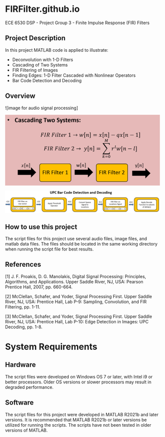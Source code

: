 # FIRFilter.github.io
ECE 6530 DSP - Project Group 3 - Finite Impulse Response (FIR) Filters

 ## Project Description
 In this project MATLAB code is applied to illustrate:
- Deconvolution with 1-D Filters 
- Cascading of Two Systems
- FIR Filtering of Images
- Finding Edges: 1-D Filter Cascaded with Nonlinear Operators
- Bar Code Detection and Decoding

## Overview

![image for audio signal processing]

![image for image filtering and deconvolution](https://github.com/bgrzybowski/FIRFilter.github.io/blob/main/CascadingTwoSystemsDiagram.PNG)



![image for UPC decoding block diagram](https://github.com/bgrzybowski/FIRFilter.github.io/blob/main/UPCdiagram.PNG)

## How to use this project
The script files for this project use several audio files, image files, and matlab data files. The files should be located in the same working directory when running the script file for best results. 

## References

[1] J. F. Proakis, D. G. Manolakis, Digital Signal Processing: Principles, Algorithms, and Applications. Upper Saddle River, NJ, USA: Pearson Prentice Hall, 2007, pp. 660-664.

[2] McClellan, Schafer, and Yoder, Signal Processing First. Upper Saddle River, NJ, USA: Prentice Hall, Lab P-9: Sampling, Convolution, and FIR Filtering, pp. 1-11.

[3] McClellan, Schafer, and Yoder, Signal Processing First. Upper Saddle River, NJ, USA: Prentice Hall, Lab P-10: Edge Detection in Images: UPC Decoding, pp. 1-8.

# System Requirements

## Hardware
The script files were developed on Windows OS 7 or later, with Intel i9 or better processors. Older OS versions or slower processors may result in degraded performance. 

## Software
The script files for this project were developed in MATLAB R2021b and later versions. It is recommended that MATLAB R2021b or later versions be utilized for running the scripts. The scripts have not been tested in older versions of MATLAB.
